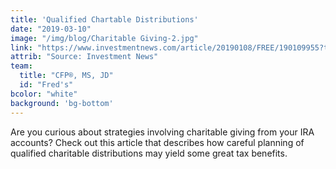 ```yaml
---
title: 'Qualified Chartable Distributions'
date: "2019-03-10"
image: "/img/blog/Charitable Giving-2.jpg"
link: "https://www.investmentnews.com/article/20190108/FREE/190109955?template=printart"
attrib: "Source: Investment News"
team:
  title: "CFP®, MS, JD"
  id: "Fred's"
bcolor: "white"
background: 'bg-bottom'
---
```

Are you curious about strategies involving charitable giving from your IRA accounts? Check out this article that describes how careful planning of qualified charitable distributions may yield some great tax benefits. 
